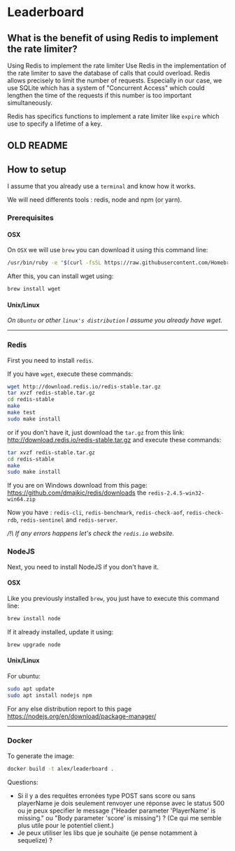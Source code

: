 # Leaderboard

## What is the benefit of using Redis to implement the rate limiter? 

Using Redis to implement the rate limiter 
Use Redis in the implementation of the rate limiter to save the database of calls that could overload. 
Redis allows precisely to limit the number of requests.
Especially in our case, we use SQLite which has a system of "Concurrent Access" which could lengthen the time of the requests if this number is too important simultaneously.

Redis has specifics functions to implement a rate limiter like `expire` which use to specify a lifetime of a key.

## OLD README

## How to setup

I assume that you already use a `terminal` and know how it works. 

We will need differents tools : redis, node and npm (or yarn).

### Prerequisites
#### OSX
On `OSX` we will use `brew` you can download it using this command line:
```bash
/usr/bin/ruby -e "$(curl -fsSL https://raw.githubusercontent.com/Homebrew/install/master/install)"
```
After this, you can install wget using:
```bash
brew install wget
```
#### Unix/Linux
*On `Ubuntu` or other `linux's distribution` I assume you already have wget.*

---

### Redis

First you need to install `redis`.

If you have `wget`, execute these commands:
```bash
wget http://download.redis.io/redis-stable.tar.gz
tar xvzf redis-stable.tar.gz
cd redis-stable
make
make test
sudo make install
```

or if you don't have it, just download the `tar.gz` from this link: http://download.redis.io/redis-stable.tar.gz
and execute these commands:

```bash
tar xvzf redis-stable.tar.gz
cd redis-stable
make
sudo make install
```

If you are on Windows download from this page: https://github.com/dmajkic/redis/downloads
the `redis-2.4.5-win32-win64.zip`

Now you have : `redis-cli`, `redis-benchmark`, `redis-check-aof`, `redis-check-rdb`, `redis-sentinel` and `redis-server`.

*/!\ If any errors happens let's check the `redis.io` website.*


### NodeJS

Next, you need to install NodeJS if you don't have it.

#### OSX
Like you previously installed `brew`, you just have to execute this command line:
```bash
brew install node
```
If it already installed, update it using:
```bash
brew upgrade node
```

#### Unix/Linux
For ubuntu:
```bash
sudo apt update
sudo apt install nodejs npm
```
For any else distribution report to this page https://nodejs.org/en/download/package-manager/


---

### Docker
 To generate the image:
 ```bash
 docker build -t alex/leaderboard .
 ```

Questions:

 - Si il y a des requêtes erronées type POST sans score ou sans playerName je dois seulement renvoyer une réponse avec le status 500 ou je peux specifier le message ("Header parameter 'PlayerName' is missing." ou "Body parameter 'score' is missing") ? (Ce qui me semble plus utile pour le potentiel client.)
 - Je peux utiliser les libs que je souhaite (je pense notamment à sequelize) ?

